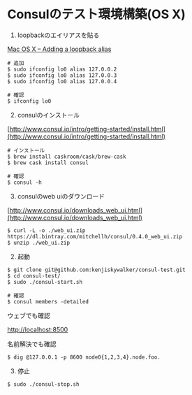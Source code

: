
# Consulのテスト環境構築(OS X)

1. loopbackのエイリアスを貼る

[Mac OS X – Adding a loopback alias](http://astralbodi.es/2011/02/04/mac-os-x-adding-a-loopback-alias/)

```
# 追加
$ sudo ifconfig lo0 alias 127.0.0.2
$ sudo ifconfig lo0 alias 127.0.0.3
$ sudo ifconfig lo0 alias 127.0.0.4

# 確認
$ ifconfig lo0
```

2. consulのインストール

[http://www.consul.io/intro/getting-started/install.html](http://www.consul.io/intro/getting-started/install.html)

```
# インストール
$ brew install caskroom/cask/brew-cask
$ brew cask install consul

# 確認
$ consul -h
```

3. consulのweb uiのダウンロード

[http://www.consul.io/downloads_web_ui.html](http://www.consul.io/downloads_web_ui.html)

```
$ curl -L -o ./web_ui.zip https://dl.bintray.com/mitchellh/consul/0.4.0_web_ui.zip
$ unzip ./web_ui.zip
```

2. 起動

```
$ git clone git@github.com:kenjiskywalker/consul-test.git
$ cd consul-test/
$ sudo ./consul-start.sh

# 確認
$ consul members -detailed
```

ウェブでも確認

[http://localhost:8500](http://localhost:8500)

名前解決でも確認

```
$ dig @127.0.0.1 -p 8600 node0{1,2,3,4}.node.foo.
```

3. 停止

```
$ sudo ./consul-stop.sh
```
